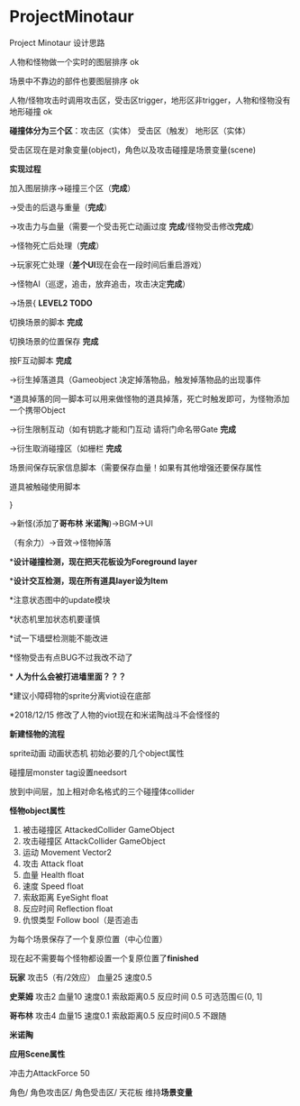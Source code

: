# ProjectMinotaur
Project Minotaur 设计思路

人物和怪物做一个实时的图层排序 ok

场景中不靠边的部件也要图层排序 ok

人物/怪物攻击时调用攻击区，受击区trigger，地形区非trigger，人物和怪物没有地形碰撞 ok

**碰撞体分为三个区**：攻击区（实体） 受击区（触发） 地形区（实体）

受击区现在是对象变量(object)，角色以及攻击碰撞是场景变量(scene)



**实现过程**

加入图层排序→碰撞三个区（**完成**）

→受击的后退与重量（**完成**）

→攻击力与血量（需要一个受击死亡动画过度 **完成**/怪物受击修改**完成**）

→怪物死亡后处理（**完成**）

→玩家死亡处理（**差个UI**现在会在一段时间后重启游戏）

→怪物AI（巡逻，追击，放弃追击，攻击决定**完成**）

→场景{ **LEVEL2 TODO**

切换场景的脚本 **完成**

切换场景的位置保存 **完成**

按F互动脚本 **完成** 

->衍生掉落道具（Gameobject 决定掉落物品，触发掉落物品的出现事件

*道具掉落的同一脚本可以用来做怪物的道具掉落，死亡时触发即可，为怪物添加一个携带Object

->衍生限制互动（如有钥匙才能和门互动 请将门命名带Gate **完成**

->衍生取消碰撞区（如栅栏 **完成**

场景间保存玩家信息脚本（需要保存血量！如果有其他增强还要保存属性

道具被触碰使用脚本

}

→新怪(添加了**哥布林** **米诺陶**)→BGM→UI

（有余力）→音效→怪物掉落



\***设计碰撞检测，现在把天花板设为Foreground layer**

***设计交互检测，现在所有道具layer设为Item**

\*注意状态图中的update模块

\*状态机里加状态机要谨慎

*试一下墙壁检测能不能改进

*怪物受击有点BUG不过我改不动了

\* **人为什么会被打进墙里面？？？**

\*建议小障碍物的sprite分离viot设在底部

*2018/12/15 修改了人物的viot现在和米诺陶战斗不会怪怪的



**新建怪物的流程**

sprite动画 动画状态机 初始必要的几个object属性

碰撞层monster tag设置needsort

放到中间层，加上相对命名格式的三个碰撞体collider

**怪物object属性** 

1. 被击碰撞区 AttackedCollider GameObject  
2. 攻击碰撞区 AttackCollider GameObject
3. 运动 Movement Vector2
4. 攻击 Attack float
5. 血量 Health float
6. 速度 Speed float
7. 索敌距离 EyeSight float
8. 反应时间 Reflection float
9. 仇恨类型 Follow bool（是否追击



为每个场景保存了一个复原位置（中心位置）

现在起不需要每个怪物都设置一个复原位置了**finished**



**玩家** 攻击5（有/2效应） 血量25 速度0.5

**史莱姆** 攻击2 血量10 速度0.1 索敌距离0.5 反应时间 0.5 可选范围∈(0, 1]

**哥布林** 攻击4 血量15 速度0.1 索敌距离0.5 反应时间0.5 不跟随

**米诺陶**



**应用Scene属性**

冲击力AttackForce 50

角色/ 角色攻击区/ 角色受击区/ 天花板 维持**场景变量**

